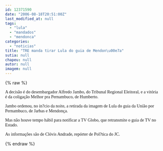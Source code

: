 ```yaml
---
id: 12371590
date: "2006-08-18T20:51:00Z"
last_modified_at: null
tags:
  - "lula"
  - "mandados"
  - "mendonca"
categories:
  - "noticias"
title: "TRE manda tirar Lula do guia de Mendon\u00e7a"
sutia: null
chapeu: null
autor: null
imagem: null
---
```

{% raw %}
<p><FONT face=\"Courier New\"></p>
<p><P><FONT face=Verdana>A decisão é do desembargador Alfredo Jambo, do Tribunal Regional Eleitoral, e a vitória é da coligação </FONT><FONT face=Verdana>Melhor pra Pernambuco, de Humberto.</FONT></P></p>
<p><P><FONT face=Verdana>Jambo ordenou, no in?cio da noite, a retirada da imagem de Lula do guia da União por Pernambuco, de Jarbas e Mendonça.</FONT></P></p>
<p><P><FONT face=Verdana>Mas não houve tempo hábil para notificar a TV Globo, que retransmite o guia de TV no Estado.</FONT></P></p>
<p><P><FONT face=Verdana>As informações são de Clóvis Andrade, repórter de Pol?tica do JC.</FONT></P></FONT> </p>
{% endraw %}